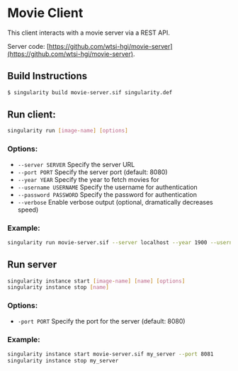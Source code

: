 # Movie Client

This client interacts with a movie server via a REST API.

Server code: [https://github.com/wtsi-hgi/movie-server](https://github.com/wtsi-hgi/movie-server).

## Build Instructions

```bash
$ singularity build movie-server.sif singularity.def
```

## Run client:

```bash
singularity run [image-name] [options]
```

### Options:

- `--server SERVER` Specify the server URL
- `--port PORT` Specify the server port (default: 8080)
- `--year YEAR` Specify the year to fetch movies for
- `--username USERNAME` Specify the username for authentication
- `--password PASSWORD` Specify the password for authentication
- `--verbose` Enable verbose output (optional, dramatically decreases speed)

### Example:

```bash
singularity run movie-server.sif --server localhost --year 1900 --username username --password password --verbose
```

## Run server

```bash
singularity instance start [image-name] [name] [options]
singularity instance stop [name]
```

### Options:

- `-port PORT` Specify the port for the server (default: 8080)

### Example:

```bash
singularity instance start movie-server.sif my_server --port 8081
singularity instance stop my_server
```
